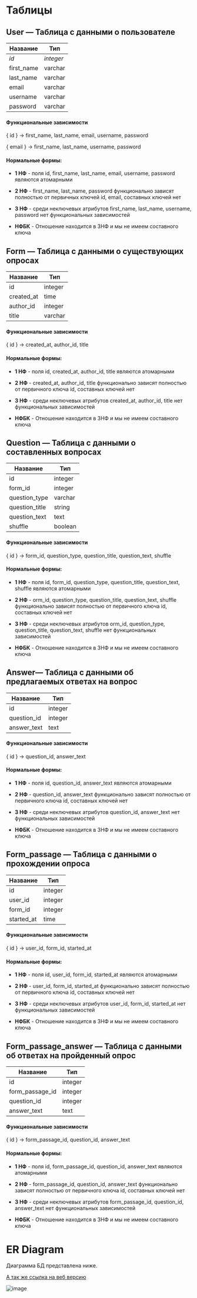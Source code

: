 # Таблицы

## User — Таблица с данными о пользователе

| Название | Тип |
|----|----|
| *id* | *integer* |
| first_name | varchar |
| last_name | varchar |
| email | varchar |
| username | varchar |
| password | varchar |

#### Функциональные зависимости
{ id } -> first_name, last_name, email, username, password

{ email } -> first_name, last_name, username, password

#### Нормальные формы:
  + **1 НФ** - поля id, first_name, last_name, email, username, password являются атомарными
  
  + **2 НФ** -  first_name, last_name, password функционально зависят полностью от первичных ключей id, email, составных ключей нет
  
  + **3 НФ** - среди неключевых атрибутов  first_name, last_name, username, password нет функциональных зависимостей
  
  + **НФБК** - Отношение находится в 3НФ и мы не имеем составного ключа 
    
## Form — Таблица с данными о существующих опросах

| Название  | Тип |
|-----------|-----|
| id        | integer |
| created_at |  time |
| author_id | integer |
| title | varchar |
	
#### Функциональные зависимости

{ id } -> created_at, author_id, title

#### Нормальные формы:
  + **1 НФ** - поля id, created_at, author_id, title являются атомарными
  
  + **2 НФ** -  created_at, author_id, title функционально зависят полностью от первичного ключа id, составных ключей нет
  
  + **3 НФ** - среди неключевых атрибутов created_at, author_id, title нет функциональных зависимостей
  
  + **НФБК** - Отношение находится в 3НФ и мы не имеем составного ключа 

## Question — Таблица с данными о составленных вопросах

| Название | Тип |
|----|----|
| id | integer |
| form_id | integer |
| question_type | varchar |
| question_title | string |
| question_text | text |
| shuffle | boolean |

#### Функциональные зависимости

{ id } -> form_id, question_type, question_title, question_text, shuffle

#### Нормальные формы:
  + **1 НФ** - поля id, form_id, question_type, question_title, question_text, shuffle являются атомарными
  
  + **2 НФ** -  orm_id, question_type, question_title, question_text, shuffle функционально зависят полностью от первичного ключа id, составных ключей нет
  
  + **3 НФ** - среди неключевых атрибутов orm_id, question_type, question_title, question_text, shuffle нет функциональных зависимостей
  
  + **НФБК** - Отношение находится в 3НФ и мы не имеем составного ключа
   
## Answer— Таблица с данными об предлагаемых ответах на вопрос

| Название | Тип |
|----|----|
| id | integer |
| question_id | integer |
| answer_text | text |

#### Функциональные зависимости

{ id } -> question_id, answer_text

#### Нормальные формы:
  + **1 НФ** - поля id, question_id, answer_text являются атомарными
  
  + **2 НФ** -  question_id, answer_text функционально зависят полностью от первичного ключа id, составных ключей нет
  
  + **3 НФ** - среди неключевых атрибутов question_id, answer_text нет функциональных зависимостей
  
  + **НФБК** - Отношение находится в 3НФ и мы не имеем составного ключа

## Form_passage — Таблица с данными о прохождении опроса

| Название | Тип |
|----|----|
| id | integer |
| user_id | integer |
| form_id | integer |
| started_at | time |

#### Функциональные зависимости

{ id } -> user_id, form_id, started_at

#### Нормальные формы:
  + **1 НФ** - поля id, user_id, form_id, started_at являются атомарными
  
  + **2 НФ** -  user_id, form_id, started_at функционально зависят полностью от первичного ключа id, составных ключей нет
  
  + **3 НФ** - среди неключевых атрибутов user_id, form_id, started_at нет функциональных зависимостей
  
  + **НФБК** - Отношение находится в 3НФ и мы не имеем составного ключа

## Form_passage_answer — Таблица с данными об ответах на пройденный опрос

| Название | Тип |
|----|----|
| id | integer |
|form_passage_id | integer |
| question_id | integer |
| answer_text | text |

#### Функциональные зависимости

{ id } -> form_passage_id, question_id, answer_text

#### Нормальные формы:
  + **1 НФ** - поля id, form_passage_id, question_id, answer_text являются атомарными
  
  + **2 НФ** -  form_passage_id, question_id, answer_text функционально зависят полностью от первичного ключа id, составных ключей нет
  
  + **3 НФ** - среди неключевых атрибутов form_passage_id, question_id, answer_text нет функциональных зависимостей
  
  + **НФБК** - Отношение находится в 3НФ и мы не имеем составного ключа

# ER Diagram

Диаграмма БД представлена ниже.

[А так же ссылка на веб версию](https://erd.dbdesigner.net/designer/schema/1698230688-formhub)

![image](https://github.com/go-park-mail-ru/2023_2_Komanda-bez-frontov/assets/114286666/d50fb24f-bac4-49eb-9bf1-188a7a14a68b)

